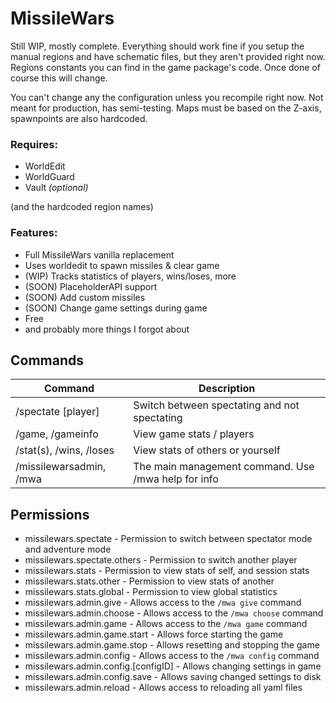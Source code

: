 # MissileWars

Still WIP, mostly complete. Everything should work fine if you setup the manual regions and have schematic files, but they aren't provided right now. Regions constants you can find in the game package's code. Once done of course this will change. 

You can't change any the configuration unless you recompile right now. Not meant for production, has semi-testing. Maps must be based on the Z-axis, spawnpoints are also hardcoded.

### Requires:
* WorldEdit
* WorldGuard
* Vault _(optional)_

(and the hardcoded region names)

### Features:
* Full MissileWars vanilla replacement
* Uses worldedit to spawn missiles & clear game
* (WIP) Tracks statistics of players, wins/loses, more
* (SOON) PlaceholderAPI support
* (SOON) Add custom missiles
* (SOON) Change game settings during game
* Free
* and probably more things I forgot about

## Commands
| Command                      | Description                                               |
|------------------------------|-----------------------------------------------------------|
| /spectate [player]           |Switch between spectating and not spectating              |
| /game, /gameinfo             |View game stats / players                                 |
| /stat(s), /wins, /loses      |View stats of others or yourself                          |
| /missilewarsadmin, /mwa      |The main management command. Use /mwa help for info       |

## Permissions
* missilewars.spectate - Permission to switch between spectator mode and adventure mode
* missilewars.spectate.others - Permission to switch another player
* missilewars.stats - Permission to view stats of self, and session stats
* missilewars.stats.other - Permission to view stats of another 
* missilewars.stats.global - Permission to view global statistics
* missilewars.admin.give - Allows access to the `/mwa give` command
* missilewars.admin.choose - Allows access to the `/mwa choose` command
* missilewars.admin.game - Allows access to the `/mwa game` command
* missilewars.admin.game.start - Allows force starting the game
* missilewars.admin.game.stop - Allows resetting and stopping the game
* missilewars.admin.config - Allows access to the `/mwa config` command
* missilewars.admin.config.[configID] - Allows changing settings in game
* missilewars.admin.config.save - Allows saving changed settings to disk
* missilewars.admin.reload - Allows access to reloading all yaml files